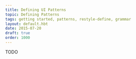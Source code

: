 ```yaml
---
title: Defining UI Patterns
topic: Defining Patterns
tags: getting started, patterns, restyle-define, grammar
layout: default.hbt
date: 2015-07-20
draft: true
order: 1000
---
```


TODO